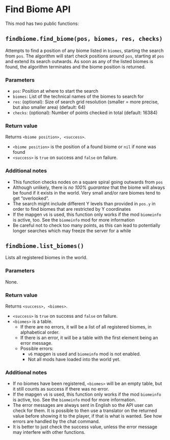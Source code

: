 # Find Biome API

This mod has two public functions:

## `findbiome.find_biome(pos, biomes, res, checks)`

Attempts to find a position of any biome listed in `biomes`, starting the search from `pos`.
The algorithm will start check positions around `pos`, starting at `pos` and extend its
search outwards. As soon as any of the listed biomes is found, the algorithm terminates
and the biome position is returned.

### Parameters

* `pos`: Position at where to start the search
* `biomes`: List of the technical names of the biomes to search for
* `res`: (optional): Size of search grid resolution (smaller = more precise, but also smaller area) (default: 64)
* `checks`: (optional): Number of points checked in total (default: 16384)

### Return value

Returns `<biome position>, <success>`.

* `<biome position>` is the position of a found biome or `nil` if none was found
* `<success>` is `true` on success and `false` on failure.

### Additional notes

* This function checks nodes on a square spiral going outwards from `pos`
* Although unlikely, there is *no 100% guarantee* that the biome will always be found if
  it exists in the world. Very small and/or rare biomes tend to get “overlooked”.
* The search might include different Y levels than provided in `pos.y` in order
  to find biomes that are restricted by Y coordinates
* If the mapgen `v6` is used, this function only works if the mod `biomeinfo` is
  active, too. See the `biomeinfo` mod for more information
* Be careful not to check too many points, as this can lead to potentially longer
  searches which may freeze the server for a while


## `findbiome.list_biomes()`

Lists all registered biomes in the world.

### Parameters

None.

### Return value

Returns `<success>, <biomes>`.

* `<success>` is `true` on success and `false` on failure.
* `<biomes>` is a table.
  * If there are no errors, it will be a list of all registered biomes, in alphabetical order.
  * If there is an error, it will be a table with the first element being an error message.
  * Possible errors:
    * `v6` mapgen is used and `biomeinfo` mod is not enabled.
    * Not all mods have loaded into the world yet.

### Additional notes

* If no biomes have been registered, `<biomes>` will be an empty table, but it still counts as success if there was no error.
* If the mapgen `v6` is used, this function only works if the mod `biomeinfo` is
  active, too. See the `biomeinfo` mod for more information.
* The error messages are always sent in English so the API user can check for them. It is possible to then use a translator on the returned value before showing it to the player, if that is what is wanted. See how errors are handled by the chat command.
* It is better to just check the success value, unless the error message may interfere with other functions.